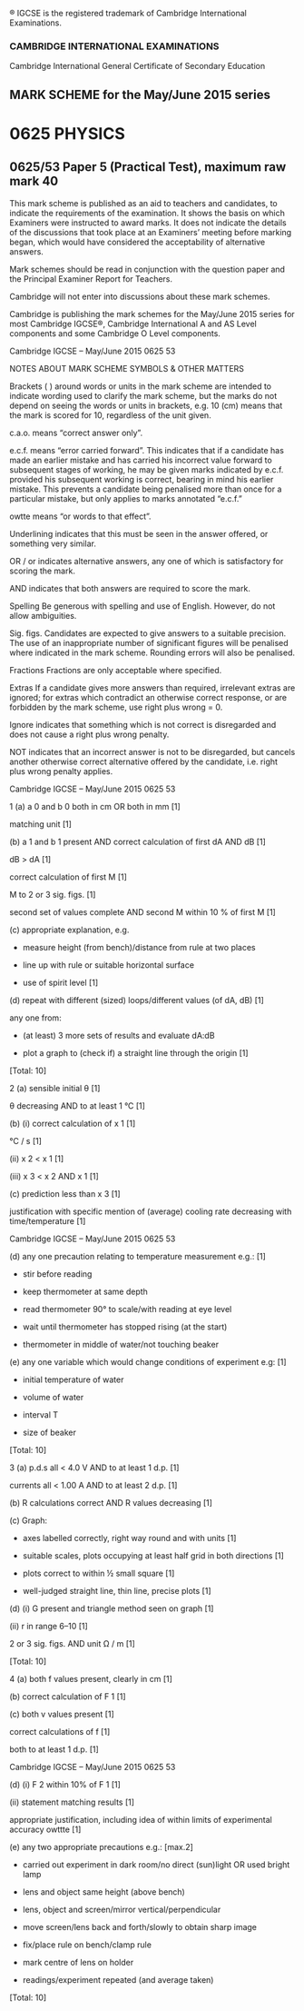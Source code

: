 ® IGCSE is the registered trademark of Cambridge International Examinations. 

### CAMBRIDGE INTERNATIONAL EXAMINATIONS 

Cambridge International General Certificate of Secondary Education 

## MARK SCHEME for the May/June 2015 series 

# 0625 PHYSICS 

## 0625/53 Paper 5 (Practical Test), maximum raw mark 40 

This mark scheme is published as an aid to teachers and candidates, to indicate the requirements of the examination. It shows the basis on which Examiners were instructed to award marks. It does not indicate the details of the discussions that took place at an Examiners’ meeting before marking began, which would have considered the acceptability of alternative answers. 

Mark schemes should be read in conjunction with the question paper and the Principal Examiner Report for Teachers. 

Cambridge will not enter into discussions about these mark schemes. 

Cambridge is publishing the mark schemes for the May/June 2015 series for most Cambridge IGCSE®, Cambridge International A and AS Level components and some Cambridge O Level components. 


 Cambridge IGCSE – May/June 2015 0625 53 

 NOTES ABOUT MARK SCHEME SYMBOLS & OTHER MATTERS 

Brackets ( ) around words or units in the mark scheme are intended to indicate wording used to clarify the mark scheme, but the marks do not depend on seeing the words or units in brackets, e.g. 10 (cm) means that the mark is scored for 10, regardless of the unit given. 

c.a.o. means “correct answer only”. 

e.c.f. means “error carried forward”. This indicates that if a candidate has made an earlier mistake and has carried his incorrect value forward to subsequent stages of working, he may be given marks indicated by e.c.f. provided his subsequent working is correct, bearing in mind his earlier mistake. This prevents a candidate being penalised more than once for a particular mistake, but only applies to marks annotated “e.c.f.” 

owtte means “or words to that effect”. 

Underlining indicates that this must be seen in the answer offered, or something very similar. 

OR / or indicates alternative answers, any one of which is satisfactory for scoring the mark. 

AND indicates that both answers are required to score the mark. 

Spelling Be generous with spelling and use of English. However, do not allow ambiguities. 

Sig. figs. Candidates are expected to give answers to a suitable precision. The use of an inappropriate number of significant figures will be penalised where indicated in the mark scheme. Rounding errors will also be penalised. 

Fractions Fractions are only acceptable where specified. 

Extras If a candidate gives more answers than required, irrelevant extras are ignored; for extras which contradict an otherwise correct response, or are forbidden by the mark scheme, use right plus wrong = 0. 

Ignore indicates that something which is not correct is disregarded and does not cause a right plus wrong penalty. 

NOT indicates that an incorrect answer is not to be disregarded, but cancels another otherwise correct alternative offered by the candidate, i.e. right plus wrong penalty applies. 


 Cambridge IGCSE – May/June 2015 0625 53 

1 (a) a 0 and b 0 both in cm OR both in mm [1] 

 matching unit [1] 

 (b) a 1 and b 1 present AND correct calculation of first dA AND dB [1] 

 dB > dA [1] 

 correct calculation of first M [1] 

 M to 2 or 3 sig. figs. [1] 

 second set of values complete AND second M within 10 % of first M [1] 

 (c) appropriate explanation, e.g. 

- measure height (from bench)/distance from rule at two places 

- line up with rule or suitable horizontal surface 

- use of spirit level [1] 

 (d) repeat with different (sized) loops/different values (of dA, dB) [1] 

 any one from: 

- (at least) 3 more sets of results and evaluate dA:dB 

- plot a graph to (check if) a straight line through the origin [1] 

 [Total: 10] 

2 (a) sensible initial θ [1] 

 θ decreasing AND to at least 1 °C [1] 

 (b) (i) correct calculation of x 1 [1] 

 °C / s [1] 

 (ii) x 2 < x 1 [1] 

 (iii) x 3 < x 2 AND x 1 [1] 

 (c) prediction less than x 3 [1] 

 justification with specific mention of (average) cooling rate decreasing with time/temperature [1] 


 Cambridge IGCSE – May/June 2015 0625 53 

 (d) any one precaution relating to temperature measurement e.g.: [1] 

- stir before reading 

- keep thermometer at same depth 

- read thermometer 90° to scale/with reading at eye level 

- wait until thermometer has stopped rising (at the start) 

- thermometer in middle of water/not touching beaker 

 (e) any one variable which would change conditions of experiment e.g: [1] 

- initial temperature of water 

- volume of water 

- interval T 

- size of beaker 

 [Total: 10] 

3 (a) p.d.s all < 4.0 V AND to at least 1 d.p. [1] 

 currents all < 1.00 A AND to at least 2 d.p. [1] 

 (b) R calculations correct AND R values decreasing [1] 

 (c) Graph: 

- axes labelled correctly, right way round and with units [1] 

- suitable scales, plots occupying at least half grid in both directions [1] 

- plots correct to within ½ small square [1] 

- well-judged straight line, thin line, precise plots [1] 

 (d) (i) G present and triangle method seen on graph [1] 

 (ii) r in range 6–10 [1] 

 2 or 3 sig. figs. AND unit Ω / m [1] 

 [Total: 10] 

4 (a) both f values present, clearly in cm [1] 

 (b) correct calculation of F 1 [1] 

 (c) both v values present [1] 

 correct calculations of f [1] 

 both to at least 1 d.p. [1] 


 Cambridge IGCSE – May/June 2015 0625 53 

(d) (i) F 2 within 10% of F 1 [1] 

 (ii) statement matching results [1] 

 appropriate justification, including idea of within limits of experimental accuracy owttte [1] 

(e) any two appropriate precautions e.g.: [max.2] 

- carried out experiment in dark room/no direct (sun)light OR used bright lamp 

- lens and object same height (above bench) 

- lens, object and screen/mirror vertical/perpendicular 

- move screen/lens back and forth/slowly to obtain sharp image 

- fix/place rule on bench/clamp rule 

- mark centre of lens on holder 

- readings/experiment repeated (and average taken) 

 [Total: 10] 


